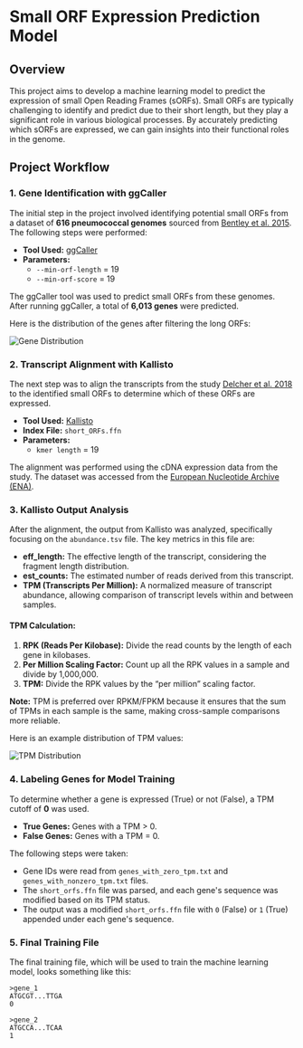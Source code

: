 # Small ORF Expression Prediction Model

## Overview

This project aims to develop a machine learning model to predict the expression of small Open Reading Frames (sORFs). Small ORFs are typically challenging to identify and predict due to their short length, but they play a significant role in various biological processes. By accurately predicting which sORFs are expressed, we can gain insights into their functional roles in the genome.

## Project Workflow

### 1. Gene Identification with ggCaller

The initial step in the project involved identifying potential small ORFs from a dataset of **616 pneumococcal genomes** sourced from [Bentley et al. 2015](https://www.nature.com/articles/sdata201558). The following steps were performed:

- **Tool Used:** [ggCaller](https://github.com/ghoresh11/ggCaller)
- **Parameters:**
  - `--min-orf-length` = 19
  - `--min-orf-score` = 19

The ggCaller tool was used to predict small ORFs from these genomes. After running ggCaller, a total of **6,013 genes** were predicted.

Here is the distribution of the genes after filtering the long ORFs:

![Gene Distribution](path_to_figure)

### 2. Transcript Alignment with Kallisto

The next step was to align the transcripts from the study [Delcher et al. 2018](https://pubmed.ncbi.nlm.nih.gov/30165663/) to the identified small ORFs to determine which of these ORFs are expressed.

- **Tool Used:** [Kallisto](https://pachterlab.github.io/kallisto/about)
- **Index File:** `short_ORFs.ffn`
- **Parameters:**
  - `kmer length` = 19

The alignment was performed using the cDNA expression data from the study. The dataset was accessed from the [European Nucleotide Archive (ENA)](https://www.ebi.ac.uk/ena/browser/view/PRJNA422256?show=reads).

### 3. Kallisto Output Analysis

After the alignment, the output from Kallisto was analyzed, specifically focusing on the `abundance.tsv` file. The key metrics in this file are:

- **eff_length:** The effective length of the transcript, considering the fragment length distribution.
- **est_counts:** The estimated number of reads derived from this transcript.
- **TPM (Transcripts Per Million):** A normalized measure of transcript abundance, allowing comparison of transcript levels within and between samples.

#### TPM Calculation:

1. **RPK (Reads Per Kilobase):** Divide the read counts by the length of each gene in kilobases.
2. **Per Million Scaling Factor:** Count up all the RPK values in a sample and divide by 1,000,000.
3. **TPM:** Divide the RPK values by the “per million” scaling factor.

**Note:** TPM is preferred over RPKM/FPKM because it ensures that the sum of TPMs in each sample is the same, making cross-sample comparisons more reliable.

Here is an example distribution of TPM values:

![TPM Distribution](path_to_figure)

### 4. Labeling Genes for Model Training

To determine whether a gene is expressed (True) or not (False), a TPM cutoff of **0** was used.

- **True Genes:** Genes with a TPM > 0.
- **False Genes:** Genes with a TPM = 0.

The following steps were taken:

- Gene IDs were read from `genes_with_zero_tpm.txt` and `genes_with_nonzero_tpm.txt` files.
- The `short_orfs.ffn` file was parsed, and each gene's sequence was modified based on its TPM status.
- The output was a modified `short_orfs.ffn` file with `0` (False) or `1` (True) appended under each gene's sequence.

### 5. Final Training File

The final training file, which will be used to train the machine learning model, looks something like this:

```plaintext
>gene_1
ATGCGT...TTGA
0

>gene_2
ATGCCA...TCAA
1
